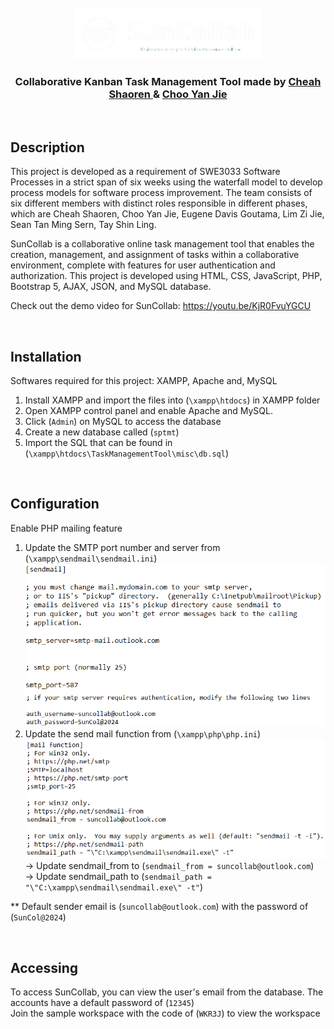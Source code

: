 <br>

<div align="center">
    <img src="images/logoWhiteTransparent.png" style="width:300px;" alt="Logo">

<h3 align="center">Collaborative Kanban Task Management Tool made by <a href="https://github.com/ShaorenCheah"> Cheah Shaoren </a> & <a href="https://github.com/ChooYJ81">Choo Yan Jie</a></h3>
</div>
<br>

## Description

This project is developed as a requirement of SWE3033 Software Processes in a strict span of six weeks using the waterfall model to develop process models for software process improvement. The team consists of six different members with distinct roles responsible in different phases, which are Cheah Shaoren, Choo Yan Jie, Eugene Davis Goutama, Lim Zi Jie, Sean Tan Ming Sern, Tay Shin Ling.

SunCollab is a collaborative online task management tool that enables the creation, management, and assignment of tasks within a collaborative environment, complete with features for user authentication and authorization. This project is developed using HTML, CSS, JavaScript, PHP, Bootstrap 5, AJAX, JSON, and MySQL database.

Check out the demo video for SunCollab: https://youtu.be/KjR0FvuYGCU

<br>


## Installation

Softwares required for this project: XAMPP, Apache and, MySQL

1. Install XAMPP and import the files into (`\xampp\htdocs`) in XAMPP folder
2. Open XAMPP control panel and enable Apache and MySQL.
3. Click (`Admin`) on MySQL to access the database
4. Create a new database called (`sptmt`)
5. Import the SQL that can be found in (`\xampp\htdocs\TaskManagementTool\misc\db.sql`)

<br>

## Configuration

Enable PHP mailing feature

1. Update the SMTP port number and server from (`\xampp\sendmail\sendmail.ini`)
<br><img src="images/documentation/sendMail1.png">
<br><img src="images/documentation/sendMail2.png">
2. Update the send mail function from (`\xampp\php\php.ini`)
<br><img src="images/documentation/php.png"><br>
-> Update sendmail_from to (`sendmail_from = suncollab@outlook.com`)<br>
-> Update sendmail_path to (`sendmail_path = "\"C:\xampp\sendmail\sendmail.exe\" -t"`)


** Default sender email is (`suncollab@outlook.com`) with the password of (`SunCol@2024`)

<br>

## Accessing

To access SunCollab, you can view the user's email from the database. The accounts have a default password of (`12345`)<br>
Join the sample workspace with the code of (`WKR3J`) to view the workspace
